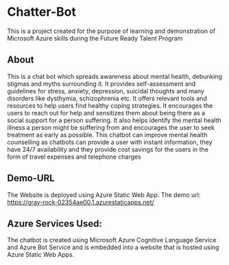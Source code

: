 # Chatter-Bot
This is a project created for the purpose of learning and demonstration of Microsoft Azure skills during the Future Ready Talent Program
## About
This is a chat bot which spreads awareness about mental health, debunking stigmas and myths surrounding it. It provides self-assessment and guidelines for stress, anxiety, depression, suicidal thoughts and many disorders like dysthymia, schizophrenia etc. It offers relevant tools and resources to help users find healthy coping strategies. It encourages the users to reach out for help and sensitizes them about being there as a social support for a person suffering. It also helps identify the mental health illness a person might be suffering from and encourages the user to seek treatment as early as possible. This chatbot can improve mental health counselling as chatbots can provide a user with instant information, they have 24/7 availability and they provide cost savings for the users in the form of travel expenses and telephone charges
## Demo-URL
The Website is deployed using Azure Static Web App. The demo url: https://gray-rock-02354ae00.1.azurestaticapps.net/
## Azure Services Used:
The chatbot is created using Microsoft Azure Cognitive Language Service and Azure Bot Service and is embedded into a website that is hosted using Azure Static Web Apps.
